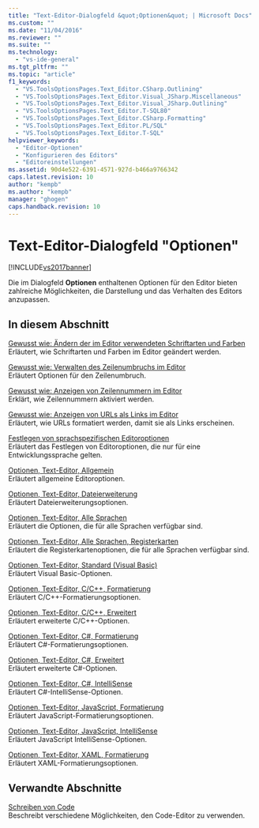 ```yaml
---
title: "Text-Editor-Dialogfeld &quot;Optionen&quot; | Microsoft Docs"
ms.custom: ""
ms.date: "11/04/2016"
ms.reviewer: ""
ms.suite: ""
ms.technology: 
  - "vs-ide-general"
ms.tgt_pltfrm: ""
ms.topic: "article"
f1_keywords: 
  - "VS.ToolsOptionsPages.Text_Editor.CSharp.Outlining"
  - "VS.ToolsOptionsPages.Text_Editor.Visual_JSharp.Miscellaneous"
  - "VS.ToolsOptionsPages.Text_Editor.Visual_JSharp.Outlining"
  - "VS.ToolsOptionsPages.Text_Editor.T-SQL80"
  - "VS.ToolsOptionsPages.Text_Editor.CSharp.Formatting"
  - "VS.ToolsOptionsPages.Text_Editor.PL/SQL"
  - "VS.ToolsOptionsPages.Text_Editor.T-SQL"
helpviewer_keywords: 
  - "Editor-Optionen"
  - "Konfigurieren des Editors"
  - "Editoreinstellungen"
ms.assetid: 90d4e522-6391-4571-927d-b466a9766342
caps.latest.revision: 10
author: "kempb"
ms.author: "kempb"
manager: "ghogen"
caps.handback.revision: 10
---
```

# Text-Editor-Dialogfeld &quot;Optionen&quot;
[!INCLUDE[vs2017banner](../../code-quality/includes/vs2017banner.md)]

Die im Dialogfeld **Optionen** enthaltenen Optionen für den Editor bieten zahlreiche Möglichkeiten, die Darstellung und das Verhalten des Editors anzupassen.  
  
## In diesem Abschnitt  
 [Gewusst wie: Ändern der im Editor verwendeten Schriftarten und Farben](../../ide/reference/how-to-change-fonts-and-colors-in-the-editor.md)  
 Erläutert, wie Schriftarten und Farben im Editor geändert werden.  
  
 [Gewusst wie: Verwalten des Zeilenumbruchs im Editor](../../ide/reference/how-to-manage-word-wrap-in-the-editor.md)  
 Erläutert Optionen für den Zeilenumbruch.  
  
 [Gewusst wie: Anzeigen von Zeilennummern im Editor](../../ide/reference/how-to-display-line-numbers-in-the-editor.md)  
 Erklärt, wie Zeilennummern aktiviert werden.  
  
 [Gewusst wie: Anzeigen von URLs als Links im Editor](../../ide/reference/how-to-display-urls-as-links-in-the-editor.md)  
 Erläutert, wie URLs formatiert werden, damit sie als Links erscheinen.  
  
 [Festlegen von sprachspezifischen Editoroptionen](../../ide/reference/setting-language-specific-editor-options.md)  
 Erläutert das Festlegen von Editoroptionen, die nur für eine Entwicklungssprache gelten.  
  
 [Optionen, Text\-Editor, Allgemein](../../ide/reference/options-text-editor-general.md)  
 Erläutert allgemeine Editoroptionen.  
  
 [Optionen, Text\-Editor, Dateierweiterung](../../ide/reference/options-text-editor-file-extension.md)  
 Erläutert Dateierweiterungsoptionen.  
  
 [Optionen, Text\-Editor, Alle Sprachen](../../ide/reference/options-text-editor-all-languages.md)  
 Erläutert die Optionen, die für alle Sprachen verfügbar sind.  
  
 [Optionen, Text\-Editor, Alle Sprachen, Registerkarten](../../ide/reference/options-text-editor-all-languages-tabs.md)  
 Erläutert die Registerkartenoptionen, die für alle Sprachen verfügbar sind.  
  
 [Optionen, Text\-Editor, Standard \(Visual Basic\)](../../ide/reference/options-text-editor-basic-visual-basic.md)  
 Erläutert Visual Basic\-Optionen.  
  
 [Optionen, Text\-Editor, C\/C\+\+, Formatierung](../../ide/reference/options-text-editor-c-cpp-formatting.md)  
 Erläutert C\/C\+\+\-Formatierungsoptionen.  
  
 [Optionen, Text\-Editor, C\/C\+\+, Erweitert](../../ide/reference/options-text-editor-c-cpp-advanced.md)  
 Erläutert erweiterte C\/C\+\+\-Optionen.  
  
 [Optionen, Text\-Editor, C\#, Formatierung](../../ide/reference/options-text-editor-csharp-formatting.md)  
 Erläutert C\#\-Formatierungsoptionen.  
  
 [Optionen, Text\-Editor, C\#, Erweitert](../../ide/reference/options-text-editor-csharp-advanced.md)  
 Erläutert erweiterte C\#\-Optionen.  
  
 [Optionen, Text\-Editor, C\#, IntelliSense](../../ide/reference/options-text-editor-csharp-intellisense.md)  
 Erläutert C\#\-IntelliSense\-Optionen.  
  
 [Optionen, Text\-Editor, JavaScript, Formatierung](../../ide/reference/options-text-editor-javascript-formatting.md)  
 Erläutert JavaScript\-Formatierungsoptionen.  
  
 [Optionen, Text\-Editor, JavaScript, IntelliSense](../../ide/reference/options-text-editor-javascript-intellisense.md)  
 Erläutert JavaScript IntelliSense\-Optionen.  
  
 [Optionen, Text\-Editor, XAML, Formatierung](../../ide/reference/options-text-editor-xaml-formatting.md)  
 Erläutert XAML\-Formatierungsoptionen.  
  
## Verwandte Abschnitte  
 [Schreiben von Code](../../ide/writing-code-in-the-code-and-text-editor.md)  
 Beschreibt verschiedene Möglichkeiten, den Code\-Editor zu verwenden.